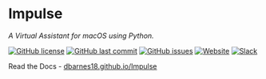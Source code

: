 # Impulse

*A Virtual Assistant for macOS using Python.*

[![GitHub license](https://img.shields.io/github/license/dbarnes18/Impulse)](https://github.com/dbarnes18/Impulse/blob/master/LICENSE)
[![GitHub last commit](https://img.shields.io/github/last-commit/dbarnes18/Impulse)](https://github.com/dbarnes18/Impulse/commits)
[![GitHub issues](https://img.shields.io/github/issues/dbarnes18/Impulse)](https://github.com/dbarnes18/Impulse/issues)
[![Website](https://img.shields.io/website?label=docs&url=https%3A%2F%2Fdbarnes18.github.io%2FImpulse)](https://dbarnes18.github.io/Impulse)
[![Slack](https://img.shields.io/badge/join_us_on_Slack--brightgreen.svg?logo=slack&longCache=false&style=flat&logoWidth=20)](https://join.slack.com/t/slack-pe72962/shared_invite/zt-t33np5wn-buyjIGEgQWw50jk7ygynCA)

Read the Docs - [dbarnes18.github.io/Impulse](https://dbarnes18.github.io/Impulse)
